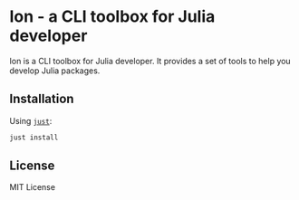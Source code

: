# Ion - a CLI toolbox for Julia developer

Ion is a CLI toolbox for Julia developer. It provides a set of tools to help you develop Julia packages.

## Installation

Using [`just`](https://github.com/casey/just):

```bash
just install
```


## License

MIT License
